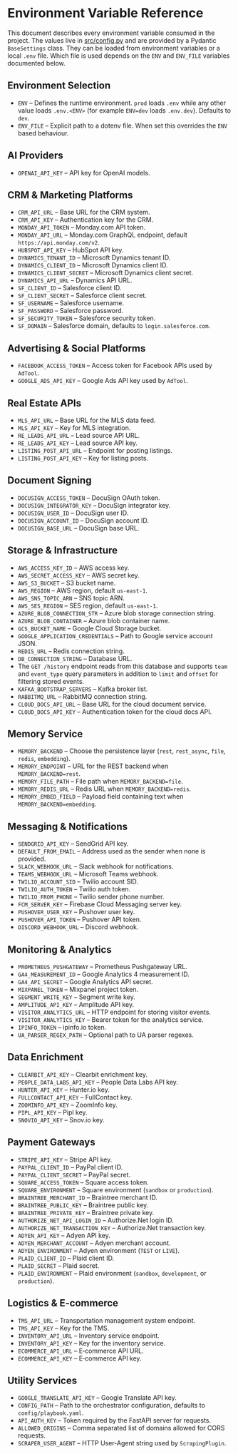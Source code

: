 # Environment Variable Reference

This document describes every environment variable consumed in the project. The
values live in [src/config.py](../src/config.py) and are provided by a Pydantic
`BaseSettings` class. They can be loaded from environment variables or a local
`.env` file.  Which file is used depends on the ``ENV`` and ``ENV_FILE``
variables documented below.

## Environment Selection

- `ENV` – Defines the runtime environment. ``prod`` loads ``.env`` while any
  other value loads ``.env.<ENV>`` (for example ``ENV=dev`` loads ``.env.dev``).
  Defaults to ``dev``.
- `ENV_FILE` – Explicit path to a dotenv file. When set this overrides the
  ``ENV`` based behaviour.

## AI Providers
- `OPENAI_API_KEY` – API key for OpenAI models.

## CRM & Marketing Platforms
- `CRM_API_URL` – Base URL for the CRM system.
- `CRM_API_KEY` – Authentication key for the CRM.
- `MONDAY_API_TOKEN` – Monday.com API token.
- `MONDAY_API_URL` – Monday.com GraphQL endpoint, default `https://api.monday.com/v2`.
- `HUBSPOT_API_KEY` – HubSpot API key.
- `DYNAMICS_TENANT_ID` – Microsoft Dynamics tenant ID.
- `DYNAMICS_CLIENT_ID` – Microsoft Dynamics client ID.
- `DYNAMICS_CLIENT_SECRET` – Microsoft Dynamics client secret.
- `DYNAMICS_API_URL` – Dynamics API URL.
- `SF_CLIENT_ID` – Salesforce client ID.
- `SF_CLIENT_SECRET` – Salesforce client secret.
- `SF_USERNAME` – Salesforce username.
- `SF_PASSWORD` – Salesforce password.
- `SF_SECURITY_TOKEN` – Salesforce security token.
- `SF_DOMAIN` – Salesforce domain, defaults to `login.salesforce.com`.

## Advertising & Social Platforms
- `FACEBOOK_ACCESS_TOKEN` – Access token for Facebook APIs used by `AdTool`.
- `GOOGLE_ADS_API_KEY` – Google Ads API key used by `AdTool`.

## Real Estate APIs
- `MLS_API_URL` – Base URL for the MLS data feed.
- `MLS_API_KEY` – Key for MLS integration.
- `RE_LEADS_API_URL` – Lead source API URL.
- `RE_LEADS_API_KEY` – Lead source API key.
- `LISTING_POST_API_URL` – Endpoint for posting listings.
- `LISTING_POST_API_KEY` – Key for listing posts.

## Document Signing
- `DOCUSIGN_ACCESS_TOKEN` – DocuSign OAuth token.
- `DOCUSIGN_INTEGRATOR_KEY` – DocuSign integrator key.
- `DOCUSIGN_USER_ID` – DocuSign user ID.
- `DOCUSIGN_ACCOUNT_ID` – DocuSign account ID.
- `DOCUSIGN_BASE_URL` – DocuSign base URL.

## Storage & Infrastructure
- `AWS_ACCESS_KEY_ID` – AWS access key.
- `AWS_SECRET_ACCESS_KEY` – AWS secret key.
- `AWS_S3_BUCKET` – S3 bucket name.
- `AWS_REGION` – AWS region, default `us-east-1`.
- `AWS_SNS_TOPIC_ARN` – SNS topic ARN.
- `AWS_SES_REGION` – SES region, default `us-east-1`.
- `AZURE_BLOB_CONNECTION_STR` – Azure blob storage connection string.
- `AZURE_BLOB_CONTAINER` – Azure blob container name.
- `GCS_BUCKET_NAME` – Google Cloud Storage bucket.
- `GOOGLE_APPLICATION_CREDENTIALS` – Path to Google service account JSON.
- `REDIS_URL` – Redis connection string.
- `DB_CONNECTION_STRING` – Database URL.
- The `GET /history` endpoint reads from this database and supports
  `team` and `event_type` query parameters in addition to `limit` and
  `offset` for filtering stored events.
- `KAFKA_BOOTSTRAP_SERVERS` – Kafka broker list.
- `RABBITMQ_URL` – RabbitMQ connection string.
- `CLOUD_DOCS_API_URL` – Base URL for the cloud document service.
- `CLOUD_DOCS_API_KEY` – Authentication token for the cloud docs API.

## Memory Service
- `MEMORY_BACKEND` – Choose the persistence layer (`rest`, `rest_async`, `file`, `redis`, `embedding`).
- `MEMORY_ENDPOINT` – URL for the REST backend when `MEMORY_BACKEND=rest`.
- `MEMORY_FILE_PATH` – File path when `MEMORY_BACKEND=file`.
- `MEMORY_REDIS_URL` – Redis URL when `MEMORY_BACKEND=redis`.
- `MEMORY_EMBED_FIELD` – Payload field containing text when `MEMORY_BACKEND=embedding`.

## Messaging & Notifications
- `SENDGRID_API_KEY` – SendGrid API key.
- `DEFAULT_FROM_EMAIL` – Address used as the sender when none is provided.
- `SLACK_WEBHOOK_URL` – Slack webhook for notifications.
- `TEAMS_WEBHOOK_URL` – Microsoft Teams webhook.
- `TWILIO_ACCOUNT_SID` – Twilio account SID.
- `TWILIO_AUTH_TOKEN` – Twilio auth token.
- `TWILIO_FROM_PHONE` – Twilio sender phone number.
- `FCM_SERVER_KEY` – Firebase Cloud Messaging server key.
- `PUSHOVER_USER_KEY` – Pushover user key.
- `PUSHOVER_API_TOKEN` – Pushover API token.
- `DISCORD_WEBHOOK_URL` – Discord webhook.

## Monitoring & Analytics
- `PROMETHEUS_PUSHGATEWAY` – Prometheus Pushgateway URL.
- `GA4_MEASUREMENT_ID` – Google Analytics 4 measurement ID.
- `GA4_API_SECRET` – Google Analytics API secret.
- `MIXPANEL_TOKEN` – Mixpanel project token.
- `SEGMENT_WRITE_KEY` – Segment write key.
- `AMPLITUDE_API_KEY` – Amplitude API key.
- `VISITOR_ANALYTICS_URL` – HTTP endpoint for storing visitor events.
- `VISITOR_ANALYTICS_KEY` – Bearer token for the analytics service.
- `IPINFO_TOKEN` – ipinfo.io token.
- `UA_PARSER_REGEX_PATH` – Optional path to UA parser regexes.

## Data Enrichment
- `CLEARBIT_API_KEY` – Clearbit enrichment key.
- `PEOPLE_DATA_LABS_API_KEY` – People Data Labs API key.
- `HUNTER_API_KEY` – Hunter.io key.
- `FULLCONTACT_API_KEY` – FullContact key.
- `ZOOMINFO_API_KEY` – ZoomInfo key.
- `PIPL_API_KEY` – Pipl key.
- `SNOVIO_API_KEY` – Snov.io key.

## Payment Gateways
- `STRIPE_API_KEY` – Stripe API key.
- `PAYPAL_CLIENT_ID` – PayPal client ID.
- `PAYPAL_CLIENT_SECRET` – PayPal secret.
- `SQUARE_ACCESS_TOKEN` – Square access token.
- `SQUARE_ENVIRONMENT` – Square environment (`sandbox` or `production`).
- `BRAINTREE_MERCHANT_ID` – Braintree merchant ID.
- `BRAINTREE_PUBLIC_KEY` – Braintree public key.
- `BRAINTREE_PRIVATE_KEY` – Braintree private key.
- `AUTHORIZE_NET_API_LOGIN_ID` – Authorize.Net login ID.
- `AUTHORIZE_NET_TRANSACTION_KEY` – Authorize.Net transaction key.
- `ADYEN_API_KEY` – Adyen API key.
- `ADYEN_MERCHANT_ACCOUNT` – Adyen merchant account.
- `ADYEN_ENVIRONMENT` – Adyen environment (`TEST` or `LIVE`).
- `PLAID_CLIENT_ID` – Plaid client ID.
- `PLAID_SECRET` – Plaid secret.
- `PLAID_ENVIRONMENT` – Plaid environment (`sandbox`, `development`, or `production`).

## Logistics & E-commerce
- `TMS_API_URL` – Transportation management system endpoint.
- `TMS_API_KEY` – Key for the TMS.
- `INVENTORY_API_URL` – Inventory service endpoint.
- `INVENTORY_API_KEY` – Key for the inventory service.
- `ECOMMERCE_API_URL` – E‑commerce API URL.
- `ECOMMERCE_API_KEY` – E‑commerce API key.

## Utility Services
- `GOOGLE_TRANSLATE_API_KEY` – Google Translate API key.
- `CONFIG_PATH` – Path to the orchestrator configuration, defaults to `config/playbook.yaml`.
- `API_AUTH_KEY` – Token required by the FastAPI server for requests.
- `ALLOWED_ORIGINS` – Comma separated list of domains allowed for CORS requests.
- `SCRAPER_USER_AGENT` – HTTP User-Agent string used by `ScrapingPlugin`.
